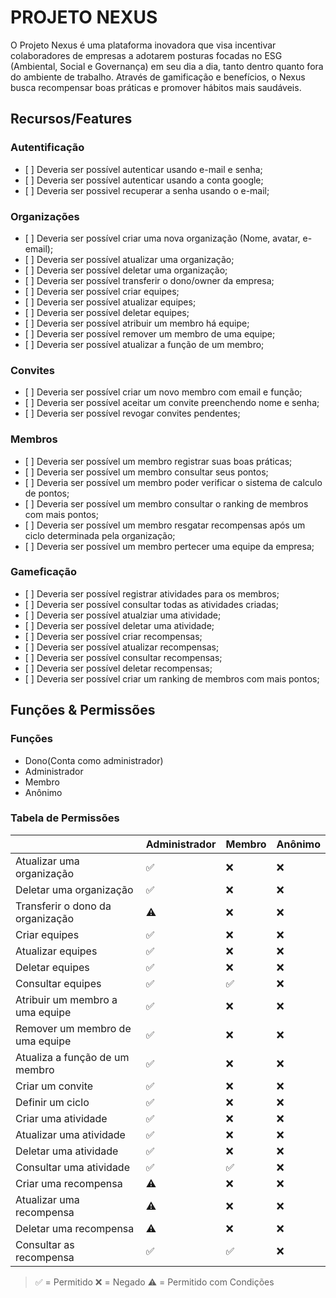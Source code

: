 # PROJETO NEXUS

O Projeto Nexus é uma plataforma inovadora que visa incentivar colaboradores de empresas a adotarem posturas focadas no ESG (Ambiental, Social e Governança) em seu dia a dia, tanto dentro quanto fora do ambiente de trabalho. Através de gamificação e benefícios, o Nexus busca recompensar boas práticas e promover hábitos mais saudáveis.

## Recursos/Features

### Autentificação

- \[ ] Deveria ser possível autenticar usando e-mail e senha;
- \[ ] Deveria ser possível autenticar usando a conta google;
- \[ ] Deveria ser possivel recuperar a senha usando o e-mail;

### Organizações

- \[ ] Deveria ser possível criar uma nova organização (Nome, avatar, e-email);
- \[ ] Deveria ser possível atualizar uma organização;
- \[ ] Deveria ser possível deletar uma organização;
- \[ ] Deveria ser possível transferir o dono/owner da empresa;
- \[ ] Deveria ser possível criar equipes;
- \[ ] Deveria ser possível atualizar equipes;
- \[ ] Deveria ser possível deletar equipes;
- \[ ] Deveria ser possível atribuir um membro há equipe;
- \[ ] Deveria ser possível remover um membro de uma equipe;
- \[ ] Deveria ser possível atualizar a função de um membro;

### Convites

- \[ ] Deveria ser possível criar um novo membro com email e função;
- \[ ] Deveria ser possível aceitar um convite preenchendo nome e senha;
- \[ ] Deveria ser possível revogar convites pendentes;

### Membros

- \[ ] Deveria ser possível um membro registrar suas boas práticas;
- \[ ] Deveria ser possível um membro consultar seus pontos;
- \[ ] Deveria ser possível um membro poder verificar o sistema de calculo de pontos;
- \[ ] Deveria ser possível um membro consultar o ranking de membros com mais pontos;
- \[ ] Deveria ser possível um membro resgatar recompensas após um ciclo determinada pela organização;
- \[ ] Deveria ser possível um membro pertecer uma equipe da empresa;

### Gameficação

- \[ ] Deveria ser possível registrar atividades para os membros;
- \[ ] Deveria ser possível consultar todas as atividades criadas;
- \[ ] Deveria ser possível atualziar uma atividade;
- \[ ] Deveria ser possível deletar uma atividade;
- \[ ] Deveria ser possível criar recompensas;
- \[ ] Deveria ser possível atualizar recompensas;
- \[ ] Deveria ser possível consultar recompensas;
- \[ ] Deveria ser possível deletar recompensas;
- \[ ] Deveria ser possível criar um ranking de membros com mais pontos;

## Funções & Permissões

### Funções

- Dono(Conta como administrador)
- Administrador
- Membro
- Anônimo

### Tabela de Permissões

|  | Administrador | Membro | Anônimo |
| ----------- | ----------- | ----------- | ----------- |
| Atualizar uma organização | :white_check_mark: | :x: | :x: |
| Deletar uma organização | :white_check_mark: | :x: |  :x: |
| Transferir o dono da organização | :warning: | :x: | :x: |
| Criar equipes | :white_check_mark: | :x: | :x: |
| Atualizar equipes | :white_check_mark: | :x: | :x: |
| Deletar equipes | :white_check_mark: | :x: | :x: |
| Consultar equipes | :white_check_mark: | :white_check_mark: | :x: |
| Atribuir um membro a uma equipe | :white_check_mark: | :x: | :x: |
| Remover um membro de uma equipe | :white_check_mark: | :x: | :x: |
| Atualiza a função de um membro | :white_check_mark: | :x: | :x: |
| Criar um convite | :white_check_mark: | :x: | :x: |
| Definir um ciclo | :white_check_mark: | :x: | :x: |
| Criar uma atividade | :white_check_mark: | :x: | :x: |
| Atualizar uma atividade | :white_check_mark: | :x: | :x: |
| Deletar uma atividade | :white_check_mark: | :x: | :x: |
| Consultar uma atividade | :white_check_mark: | :white_check_mark: | :x: |
| Criar uma recompensa | :warning: | :x: | :x: |
| Atualizar uma recompensa | :warning: | :x: | :x: |
| Deletar uma recompensa | :warning: | :x: | :x: |
| Consultar as recompensa | :white_check_mark: | :white_check_mark: | :x: |

> :white_check_mark: = Permitido :x: = Negado :warning: = Permitido com Condições
